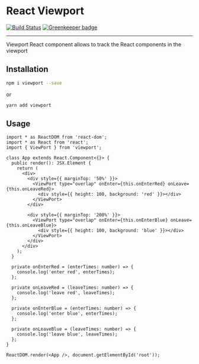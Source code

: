 # React Viewport

[![Build Status](https://travis-ci.com/davidnguyen179/viewport.svg?branch=master)](https://travis-ci.com/davidnguyen179/viewport) [![Greenkeeper badge](https://badges.greenkeeper.io/davidnguyen179/viewport.svg)](https://greenkeeper.io/)

<hr />

Viewport React component allows to track the React components in the viewport

## Installation

```bash
npm i viewport --save
```

or

```bash
yarn add viewport
```

## Usage

```tsx
import * as ReactDOM from 'react-dom';
import * as React from 'react';
import { ViewPort } from 'viewport';

class App extends React.Component<{}> {
  public render(): JSX.Element {
    return (
      <div>
        <div style={{ marginTop: '50%' }}>
          <ViewPort type="overlap" onEnter={this.onEnterRed} onLeave={this.onLeaveRed}>
            <div style={{ height: 100, background: 'red' }}></div>
          </ViewPort>
        </div>

        <div style={{ marginTop: '200%' }}>
          <ViewPort type="overlap" onEnter={this.onEnterBlue} onLeave={this.onLeaveBlue}>
            <div style={{ height: 100, background: 'blue' }}></div>
          </ViewPort>
        </div>
      </div>
    );
  }

  private onEnterRed = (enterTimes: number) => {
    console.log('enter red', enterTimes);
  };

  private onLeaveRed = (leaveTimes: number) => {
    console.log('leave red', leaveTimes);
  };

  private onEnterBlue = (enterTimes: number) => {
    console.log('enter blue', enterTimes);
  };

  private onLeaveBlue = (leaveTimes: number) => {
    console.log('leave blue', leaveTimes);
  };
}

ReactDOM.render(<App />, document.getElementById('root'));

```
